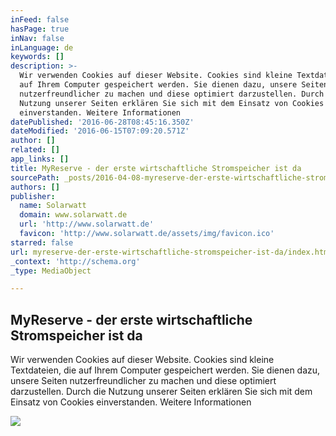 ```yaml
---
inFeed: false
hasPage: true
inNav: false
inLanguage: de
keywords: []
description: >-
  Wir verwenden Cookies auf dieser Website. Cookies sind kleine Textdateien, die
  auf Ihrem Computer gespeichert werden. Sie dienen dazu, unsere Seiten
  nutzerfreundlicher zu machen und diese optimiert darzustellen. Durch die
  Nutzung unserer Seiten erklären Sie sich mit dem Einsatz von Cookies
  einverstanden. Weitere Informationen
datePublished: '2016-06-28T08:45:16.350Z'
dateModified: '2016-06-15T07:09:20.571Z'
author: []
related: []
app_links: []
title: MyReserve - der erste wirtschaftliche Stromspeicher ist da
sourcePath: _posts/2016-04-08-myreserve-der-erste-wirtschaftliche-stromspeicher-ist-da.md
authors: []
publisher:
  name: Solarwatt
  domain: www.solarwatt.de
  url: 'http://www.solarwatt.de'
  favicon: 'http://www.solarwatt.de/assets/img/favicon.ico'
starred: false
url: myreserve-der-erste-wirtschaftliche-stromspeicher-ist-da/index.html
_context: 'http://schema.org'
_type: MediaObject

---
```

<article style=""><h1>MyReserve - der erste wirtschaftliche Stromspeicher ist da</h1><p>Wir verwenden Cookies auf dieser Website. Cookies sind kleine Textdateien, die auf Ihrem Computer gespeichert werden. Sie dienen dazu, unsere Seiten nutzerfreundlicher zu machen und diese optimiert darzustellen. Durch die Nutzung unserer Seiten erklären Sie sich mit dem Einsatz von Cookies einverstanden. Weitere Informationen</p><img src="http://www.solarwatt.de/uploads/pics/marginal_speicher.png" /></article>